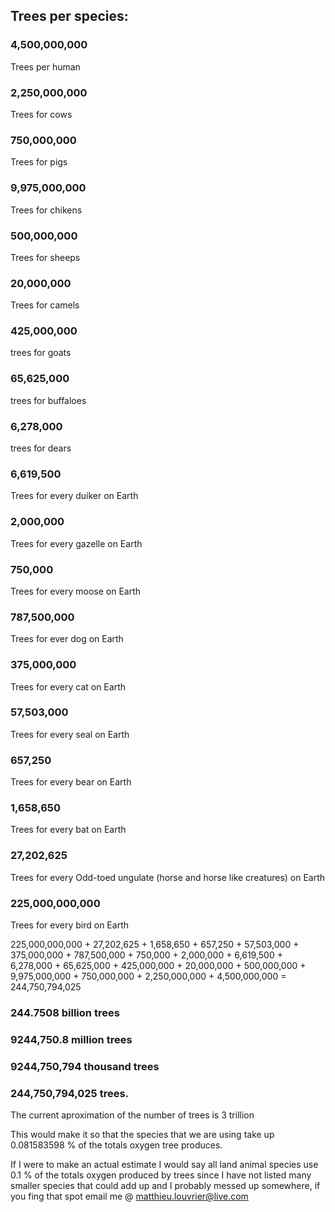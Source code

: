 ## Trees per species: ##

### 4,500,000,000 #### 
Trees per human

### 2,250,000,000 #### 
Trees for cows

### 750,000,000 #### 
Trees for pigs

### 9,975,000,000 #### 
Trees for chikens

### 500,000,000 #### 
Trees for sheeps

### 20,000,000 #### 
Trees for camels

### 425,000,000 ### 
trees for goats

### 65,625,000 ### 
trees for buffaloes

### 6,278,000 ### 
trees for dears

### 6,619,500 ### 
Trees for every duiker on Earth

### 2,000,000 ### 

Trees for every gazelle on Earth

### 750,000 ### 

Trees for every moose on Earth

### 787,500,000 ### 

Trees for ever dog on Earth

### 375,000,000 ### 
Trees for every cat on Earth

### 57,503,000 ### 
Trees for every seal on Earth

### 657,250 ###
Trees for every bear on Earth

### 1,658,650 ### 
Trees for every bat on Earth

### 27,202,625 ###
Trees for every Odd-toed ungulate (horse and horse like creatures) on Earth

### 225,000,000,000 ### 
Trees for every bird on Earth

225,000,000,000 + 27,202,625 + 1,658,650 + 657,250 + 57,503,000 + 375,000,000 + 787,500,000 + 750,000 + 2,000,000 + 6,619,500 +  6,278,000 + 65,625,000 + 425,000,000 + 20,000,000 + 500,000,000 + 9,975,000,000 + 750,000,000 + 2,250,000,000 + 4,500,000,000 = 244,750,794,025

### 244.7508 billion trees ###

### 9244,750.8 million trees ###

### 9244,750,794 thousand trees ###

### 244,750,794,025 trees. ###



The current aproximation of the number of trees is 3 trillion

This would make it so that the species that we are using take up 0.081583598 % of the totals oxygen tree produces.

If I were to make an actual estimate I would say all land animal species use 0.1 % of the totals oxygen produced by trees since I have not listed many smaller species that could add up and I probably messed up somewhere, if you fing that spot email me @ matthieu.louvrier@live.com
